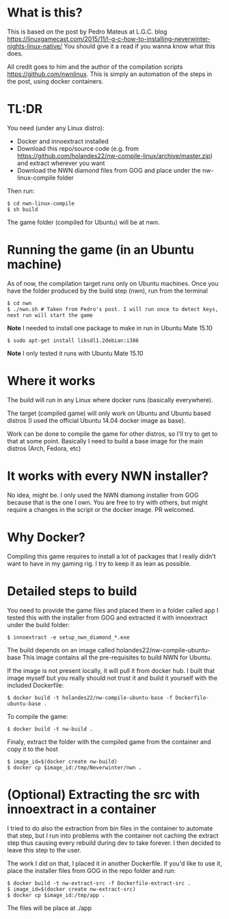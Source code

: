 # What is this?

This is based on the post by Pedro Mateus at L.G.C. blog
https://linuxgamecast.com/2015/11/l-g-c-how-to-installing-neverwinter-nights-linux-native/
You should give it a read if you wanna know what this does.

All credit goes to him and the author of the compilation scripts https://github.com/nwnlinux. This is simply an automation of the steps in the post, using docker containers.

# TL:DR

You need (under any Linux distro):

- Docker and innoextract installed
- Download this repo/source code (e.g. from https://github.com/holandes22/nw-compile-linux/archive/master.zip) and extract wherever you want
- Download the NWN diamond files from GOG and place under the nw-linux-compile folder

Then run:

    $ cd nwn-linux-compile
    $ sh build

The game folder (compiled for Ubuntu) will be at nwn.


# Running the game (in an Ubuntu machine)

As of now, the compilation target runs only on Ubuntu machines. 
Once you have the folder produced by the build step (nwn), run from the terminal

    $ cd nwn
    $ ./nwn.sh # Taken from Pedro's post. I will run once to detect keys, next run will start the game

**Note** I needed to install one package to make in run in Ubuntu Mate 15.10

    $ sudo apt-get install libsdl1.2debian:i386

**Note** I only tested it runs with Ubuntu Mate 15.10

# Where it works

The build will run in any Linux where docker runs (basically everywhere).

The target (compiled game) will only work on Ubuntu and Ubuntu based distros (I used the official Ubuntu 14.04 docker image as base).

Work can be done to compile the game for other distros, so I'll try to get to that at
some point. Basically I need to build a base image for the main distros (Arch, Fedora, etc)

# It works with every NWN installer?

No idea, might be. I only used the NWN diamong installer from GOG because that is the one I own. You are free to try with others, but might require a changes in the script or the docker image. PR welcomed.

# Why Docker?

Compiling this game requires to install a lot of packages that I really didn't want to have in my
gaming rig. I try to keep it as lean as possible.

# Detailed steps to build

You need to provide the game files and placed them in a folder called app
I tested this with the installer from GOG and extracted it with innoextract under the
build folder:

    $ innoextract -e setup_nwn_diamond_*.exe

The build depends on an image called holandes22/nw-compile-ubuntu-base
This image contains all the pre-requisites to build NWN for Ubuntu.

If the image is not present locally, it will pull it from docker hub.
I built that image myself but you really should not trust it
and build it yourself with the included Dockerfile:

    $ docker build -t holandes22/nw-compile-ubuntu-base -f Dockerfile-ubuntu-base .

To compile the game:

    $ docker build -t nw-build .

Finaly, extract the folder with the compiled game from the container and copy it to the host

    $ image_id=$(docker create nw-build)
    $ docker cp $image_id:/tmp/Neverwinter/nwn .

# (Optional) Extracting the src with innoextract in a container

I tried to do also the extraction from bin files in the container to automate that step, but I run into problems with the container not caching the extract step thus causing every rebuild during dev to take forever.
I then decided to leave this step to the user.

The work I did on that, I placed it in another Dockerfile.
If you'd like to use it, place the installer files from GOG in the repo folder and run:

    $ docker build -t nw-extract-src -f Dockerfile-extract-src .
    $ image_id=$(docker create nw-extract-src)
    $ docker cp $image_id:/tmp/app .

The files will be place at ./app

